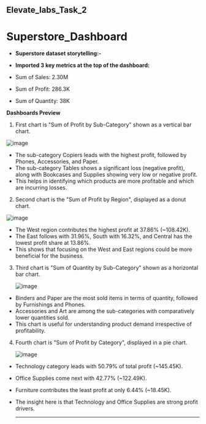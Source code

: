 
## Elevate_labs_Task_2


# Superstore_Dashboard


- **Superstore dataset storytelling:-**


- **Imported 3 key metrics at the top of the dashboard:**
  

- Sum of Sales: 2.30M
- Sum of Profit: 286.3K
- Sum of Quantity: 38K


**Dashboards Preview**


1. First chart is "Sum of Profit by Sub-Category" shown as a vertical bar chart.

   

![image](https://github.com/user-attachments/assets/638a6754-6ce1-4740-9766-7dddee47825e)



- The sub-category Copiers leads with the highest profit, followed by Phones, Accessories, and Paper.
- The sub-category Tables shows a significant loss (negative profit), along with Bookcases and Supplies showing very low or negative profit.
- This helps in identifying which products are more profitable and which are incurring losses.

  

2. Second chart is the "Sum of Profit by Region", displayed as a donut chart.

   

![image](https://github.com/user-attachments/assets/db7b0b32-f4da-47aa-8dfb-cdee1e852954)



- The West region contributes the highest profit at 37.86% (~108.42K).
- The East follows with 31.96%, South with 16.32%, and Central has the lowest profit share at 13.86%.
- This shows that focusing on the West and East regions could be more beneficial for the business.
  


 3. Third chart is "Sum of Quantity by Sub-Category" shown as a horizontal bar chart.
    
    

    ![image](https://github.com/user-attachments/assets/21581a2c-71cc-4033-aefa-36d2368a2e13)



- Binders and Paper are the most sold items in terms of quantity, followed by Furnishings and Phones.
- Accessories and Art are among the sub-categories with comparatively lower quantities sold.
- This chart is useful for understanding product demand irrespective of profitability.
  

 4. Fourth chart is "Sum of Profit by Category", displayed in a pie chart.



    ![image](https://github.com/user-attachments/assets/e7c62af7-9a8d-45b8-96ab-265e5053dca5)



- Technology category leads with 50.79% of total profit (~145.45K).
- Office Supplies come next with 42.77% (~122.49K).
- Furniture contributes the least profit at only 6.44% (~18.45K).
- The insight here is that Technology and Office Supplies are strong profit drivers.


  ---
